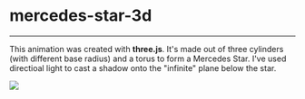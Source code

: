 # mercedes-star-3d
---

This animation was created with **three.js**. It's made out of three cylinders (with different base radius) and a torus to form a Mercedes Star. I've used directioal light to cast a shadow onto the "infinite" plane below the star.

![](https://www.dropbox.com/s/ycog8gbt47yfcmb/mercedes-star.png?raw=1)